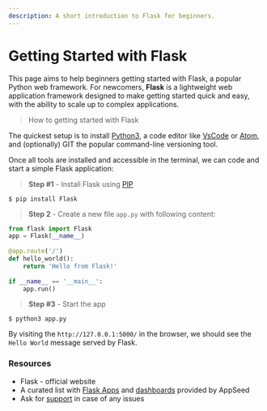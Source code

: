 ```yaml
---
description: A short introduction to Flask for beginners.
---
```


# Getting Started with Flask

This page aims to help beginners getting started with Flask, a popular Python web framework. For newcomers, **Flask** is a lightweight web application framework designed to make getting started quick and easy, with the ability to scale up to complex applications.&#x20;

> How to getting started with Flask

The quickest setup is to install [Python3](https://www.python.org/), a code editor like [VsCode](https://code.visualstudio.com/) or [Atom](https://atom.io/), and (optionally) GIT the popular command-line versioning tool.

Once all tools are installed and accessible in the terminal, we can code and start a simple Flask application:&#x20;

> **Step #1** - Install Flask using [PIP](https://pypi.org/project/pip/)

```
$ pip install Flask
```

> **Step 2** - Create a new file `app.py` with following content:

```python
from flask import Flask 
app = Flask(__name__) 
 
@app.route('/') 
def hello_world(): 
    return 'Hello from Flask!' 
 
if __name__ == '__main__': 
    app.run() 
```

> **Step #3** - Start the app

```
$ python3 app.py
```

By visiting the `http://127.0.0.1:5000/` in the browser, we should see the `Hello World` message served by Flask.&#x20;



### Resources

* Flask - official website
* A curated list with [Flask Apps](https://appseed.us/apps/flask-apps) and [dashboards](https://appseed.us/admin-dashboards/flask) provided by AppSeed
* Ask for [support](https://appseed.us/support) in case of any issues&#x20;
